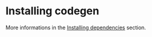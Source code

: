# Installing codegen

More informations in the [Installing dependencies](../integrate/deps.md) section.
